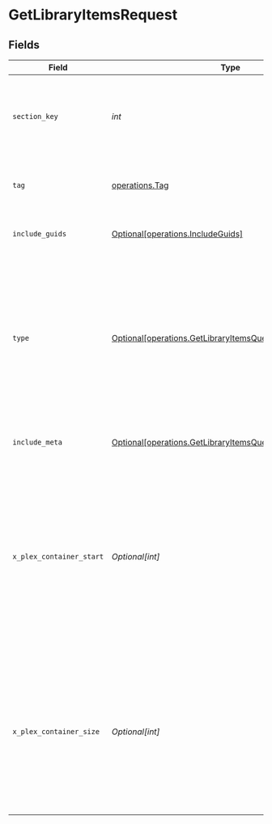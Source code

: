 # GetLibraryItemsRequest


## Fields

| Field                                                                                                                                                                                     | Type                                                                                                                                                                                      | Required                                                                                                                                                                                  | Description                                                                                                                                                                               | Example                                                                                                                                                                                   |
| ----------------------------------------------------------------------------------------------------------------------------------------------------------------------------------------- | ----------------------------------------------------------------------------------------------------------------------------------------------------------------------------------------- | ----------------------------------------------------------------------------------------------------------------------------------------------------------------------------------------- | ----------------------------------------------------------------------------------------------------------------------------------------------------------------------------------------- | ----------------------------------------------------------------------------------------------------------------------------------------------------------------------------------------- |
| `section_key`                                                                                                                                                                             | *int*                                                                                                                                                                                     | :heavy_check_mark:                                                                                                                                                                        | The unique key of the Plex library. <br/>Note: This is unique in the context of the Plex server.<br/>                                                                                     | 9518                                                                                                                                                                                      |
| `tag`                                                                                                                                                                                     | [operations.Tag](../../models/operations/tag.md)                                                                                                                                          | :heavy_check_mark:                                                                                                                                                                        | A key representing a specific tag within the section.                                                                                                                                     |                                                                                                                                                                                           |
| `include_guids`                                                                                                                                                                           | [Optional[operations.IncludeGuids]](../../models/operations/includeguids.md)                                                                                                              | :heavy_minus_sign:                                                                                                                                                                        | Adds the Guids object to the response<br/>                                                                                                                                                | 1                                                                                                                                                                                         |
| `type`                                                                                                                                                                                    | [Optional[operations.GetLibraryItemsQueryParamType]](../../models/operations/getlibraryitemsqueryparamtype.md)                                                                            | :heavy_minus_sign:                                                                                                                                                                        | The type of media to retrieve.<br/>1 = movie<br/>2 = show<br/>3 = season<br/>4 = episode<br/>E.g. A movie library will not return anything with type 3 as there are no seasons for movie libraries<br/> | 2                                                                                                                                                                                         |
| `include_meta`                                                                                                                                                                            | [Optional[operations.GetLibraryItemsQueryParamIncludeMeta]](../../models/operations/getlibraryitemsqueryparamincludemeta.md)                                                              | :heavy_minus_sign:                                                                                                                                                                        | Adds the Meta object to the response<br/>                                                                                                                                                 | 1                                                                                                                                                                                         |
| `x_plex_container_start`                                                                                                                                                                  | *Optional[int]*                                                                                                                                                                           | :heavy_minus_sign:                                                                                                                                                                        | The index of the first item to return. If not specified, the first item will be returned.<br/>If the number of items exceeds the limit, the response will be paginated.<br/>By default this is 0<br/> | 0                                                                                                                                                                                         |
| `x_plex_container_size`                                                                                                                                                                   | *Optional[int]*                                                                                                                                                                           | :heavy_minus_sign:                                                                                                                                                                        | The number of items to return. If not specified, all items will be returned.<br/>If the number of items exceeds the limit, the response will be paginated.<br/>By default this is 50<br/> | 50                                                                                                                                                                                        |